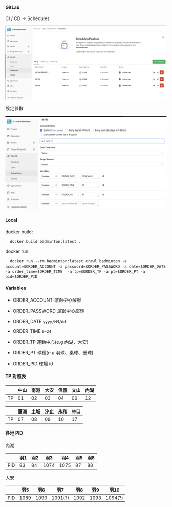 #### GitLab

CI / CD -> Schedules

![縮圖1](document/1.png)

設定參數

![縮圖2](document/2.png)

#### Local

docker build:
```shell
  docker build badminton:latest .
```

docker run:
```shell
  docker run --rm badminton:latest crawl badminton -a account=$ORDER_ACCOUNT -a password=$ORDER_PASSWORD -a date=$ORDER_DATE -a order_time=$ORDER_TIME  -a tp=$ORDER_TP -a pt=$ORDER_PT -a pid=$ORDER_PID
```

#### Variables

* ORDER_ACCOUNT
  *運動中心帳號*

* ORDER_PASSWORD
  *運動中心密碼*

* ORDER_DATE
  `yyyy/MM/dd`

* ORDER_TIME
  `0~24`

* ORDER_TP 運動中心(e.g 內湖、大安)

* ORDER_PT 球種(e.g 羽球、桌球、壁球)

* ORDER_PID 球場 id


#### TP 對照表

|    | 中山 | 南港 | 大安 | 信義 | 文山 | 內湖 |
|----|-----|-----|------|------|-----|-----|
| TP | 01  | 02  | 03   |  04  | 06  |  12 |

|    | 蘆洲 | 土城 | 汐止 | 永和 | 林口 |
|----|-----|-----|------|------|-----|
| TP | 07  | 08  | 09   |  10  | 17  |


#### 各地 PID

內湖

|     | 羽1 | 羽2 | 羽3  | 羽4  | 羽5 | 羽6 |
|-----|-----|-----|------|------|-----|-----|
| PID | 83  | 84  | 1074 | 1075 | 87  | 88  |

大安

|     | 羽5 | 羽6 |  羽7 | 羽8  | 羽9 | 羽10 |
|-----|-----|-----|------|------|-----|-----|
| PID | 1089|1090 |1091(?)| 1092| 1093 | 1094(?)  |
